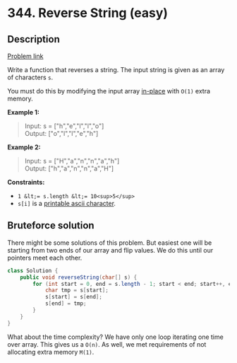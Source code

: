 # 344. Reverse String (easy)

## Description

[Problem link](https://leetcode.com/problems/reverse-string/)

Write a function that reverses a string. The input string is given as an array of characters `s`.

You must do this by modifying the input array [in-place](https://en.wikipedia.org/wiki/In-place_algorithm) with `O(1)`
extra memory.

**Example 1:**
> Input: s = ["h","e","l","l","o"]  
Output: ["o","l","l","e","h"]

**Example 2:**
> Input: s = ["H","a","n","n","a","h"]  
Output: ["h","a","n","n","a","H"]


**Constraints:**

* `1 &lt;= s.length &lt;= 10<sup>5</sup>`
* `s[i]` is a [printable ascii character](https://en.wikipedia.org/wiki/ASCII#Printable_characters).

## Bruteforce solution

There might be some solutions of this problem. But easiest one will be starting from two ends of our array and flip
values. We do this until our pointers meet each other.

```java
class Solution {
    public void reverseString(char[] s) {
        for (int start = 0, end = s.length - 1; start < end; start++, end--) {
            char tmp = s[start];
            s[start] = s[end];
            s[end] = tmp;
        }
    }
}
```

What about the time complexity? We have only one loop iterating one time over array. This gives us a `O(n)`. As well, we
met requirements of not allocating extra memory `M(1)`.